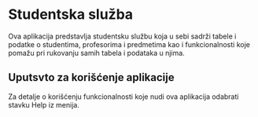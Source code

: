 # Studentska služba
Ova aplikacija predstavlja studentsku službu koja u sebi sadrži tabele i podatke
o studentima, profesorima i predmetima kao i funkcionalnosti koje pomažu pri rukovanju
samih tabela i podataka u njima.
## Uputsvto za korišćenje aplikacije
Za detalje o korišćenju funkcionalnosti koje nudi ova aplikacija odabrati stavku Help iz menija.



